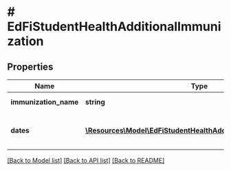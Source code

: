 # # EdFiStudentHealthAdditionalImmunization

## Properties

Name | Type | Description | Notes
------------ | ------------- | ------------- | -------------
**immunization_name** | **string** | The name of the immunization that the student has received. |
**dates** | [**\Resources\Model\EdFiStudentHealthAdditionalImmunizationDate[]**](EdFiStudentHealthAdditionalImmunizationDate.md) | An unordered collection of studentHealthAdditionalImmunizationDates. The year, month and day of the related additional immunization. | [optional]

[[Back to Model list]](../../README.md#models) [[Back to API list]](../../README.md#endpoints) [[Back to README]](../../README.md)
